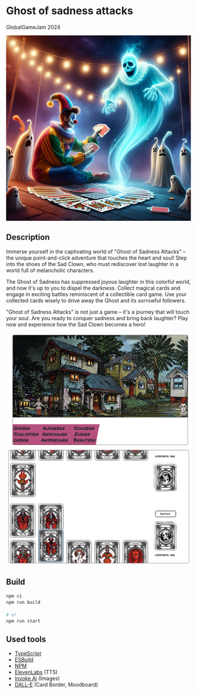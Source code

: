 # Ghost of sadness attacks

GlobalGameJam 2024

![sketch](https://github.com/chaostreff-flensburg/ggj24/blob/master/docs/sketch.jpg?raw=true)

## Description

Immerse yourself in the captivating world of "Ghost of Sadness Attacks" – the unique point-and-click adventure that touches the heart and soul! Step into the shoes of the Sad Clown, who must rediscover lost laughter in a world full of melancholic characters.

The Ghost of Sadness has suppressed joyous laughter in this colorful world, and now it's up to you to dispel the darkness. Collect magical cards and engage in exciting battles reminiscent of a collectible card game. Use your collected cards wisely to drive away the Ghost and its sorrowful followers.

"Ghost of Sadness Attacks" is not just a game – it's a journey that will touch your soul. Are you ready to conquer sadness and bring back laughter? Play now and experience how the Sad Clown becomes a hero!

![Point and Click Preview screenshot](https://github.com/chaostreff-flensburg/ggj24/blob/master/docs/pak_preview.PNG?raw=true)
![card game screenshot](https://github.com/chaostreff-flensburg/ggj24/blob/master/docs/cardgame.png?raw=true)


## Build

```bash
npm ci
npm run build

# or
npm run start
```

## Used tools

- [TypeScript](https://www.typescriptlang.org/)
- [ESBuild](https://esbuild.github.io/)
- [NPM](https://www.npmjs.com/)
- [ElevenLabs](https://elevenlabs.io/) (TTS)
- [Invoke Ai](https://www.invoke.com/) (Images)
- [DALL-E](https://openai.com/blog/dall-e/) (Card Border, Moodboard)
